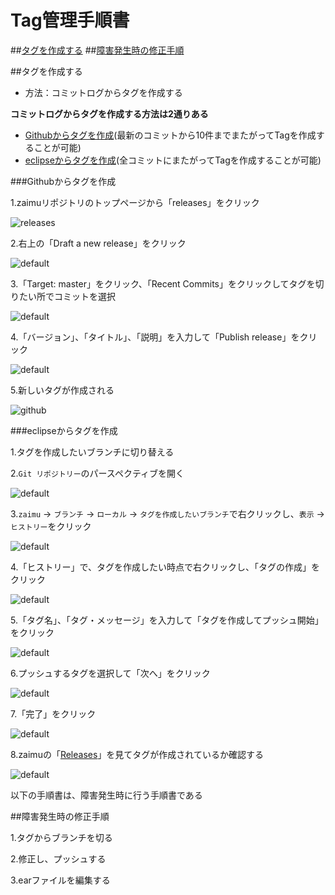 # Tag管理手順書

##[タグを作成する](versionControlManual.md#タグを作成する)
##[障害発生時の修正手順](versionControlManual.md#障害発生時の修正手順)

##タグを作成する

- 方法：コミットログからタグを作成する

**コミットログからタグを作成する方法は2通りある**

- [Githubからタグを作成](versionControlManual.md#Gtihub)(最新のコミットから10件までまたがってTagを作成することが可能)
- [eclipseからタグを作成](versionControlManual.md#eclipse)(全コミットにまたがってTagを作成することが可能)

###<a name="Gtihub">Githubからタグを作成

1.zaimuリポジトリのトップページから「releases」をクリック

![releases](https://cloud.githubusercontent.com/assets/11863596/14070837/cf8def86-f4e6-11e5-892c-7d8ed69185a7.PNG)

2.右上の「Draft a new release」をクリック

![default](https://cloud.githubusercontent.com/assets/11863596/14070868/69a87dc0-f4e7-11e5-8a1d-1d4c333950e4.PNG)

3.「Target: master」をクリック、「Recent Commits」をクリックしてタグを切りたい所でコミットを選択

![default](https://cloud.githubusercontent.com/assets/11863596/14070950/b05a9284-f4e8-11e5-9302-4e5810512056.PNG)

4.「バージョン」、「タイトル」、「説明」を入力して「Publish release」をクリック

![default](https://cloud.githubusercontent.com/assets/11863596/14071179/2ce2d8b8-f4ec-11e5-86cb-c1ed2715d177.PNG)

5.新しいタグが作成される

![github](https://cloud.githubusercontent.com/assets/11863596/14071183/38c774fe-f4ec-11e5-867a-c2b55d7da3b5.PNG)

###<a name="eclipse">eclipseからタグを作成

1.タグを作成したいブランチに切り替える

2.``Git リポジトリー``のパースペクティブを開く

![default](https://cloud.githubusercontent.com/assets/11863596/13942413/8b393ed6-f035-11e5-94fa-ee8c3c818537.PNG)

3.`zaimu` -> `ブランチ` -> `ローカル` -> `タグを作成したいブランチ`で右クリックし、`表示` -> `ヒストリー`をクリック

![default](https://cloud.githubusercontent.com/assets/11863596/13942462/0e409cac-f036-11e5-8341-9fb3f4ad1722.png)

4.「ヒストリー」で、タグを作成したい時点で右クリックし、「タグの作成」をクリック

![default](https://cloud.githubusercontent.com/assets/11863596/14071923/25fed7fa-f4f5-11e5-8578-d083c6a4a973.png)

5.「タグ名」、「タグ・メッセージ」を入力して「タグを作成してプッシュ開始」をクリック

![default](https://cloud.githubusercontent.com/assets/11863596/14072017/64f7d19a-f4f6-11e5-8be0-aee76e429b6f.PNG)

6.プッシュするタグを選択して「次へ」をクリック

![default](https://cloud.githubusercontent.com/assets/11863596/14072213/ddeb67f4-f4f8-11e5-8991-c67d25431329.PNG)

7.「完了」をクリック

![default](https://cloud.githubusercontent.com/assets/11863596/14072523/47b08e64-f4fc-11e5-8c95-c0b90c9354a9.PNG)

8.zaimuの「[Releases](https://github.com/occ-corp/zaimu/releases)」を見てタグが作成されているか確認する

![default](https://cloud.githubusercontent.com/assets/11863596/14072624/35b9cc38-f4fd-11e5-835f-3d75fcc34d2f.PNG)


以下の手順書は、障害発生時に行う手順書である

##障害発生時の修正手順


1.タグからブランチを切る

2.修正し、プッシュする

3.earファイルを編集する
